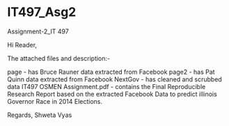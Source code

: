 IT497_Asg2
==========

Assignment-2_IT 497

Hi Reader,

The attached files and description:- 

page - has Bruce Rauner data extracted from Facebook 
page2 - has Pat Quinn data extracted from Facebook 
NextGov - has cleaned and scrubbed data
IT497 OSMEN Assignment.pdf - contains the Final Reproducible Research Report based on the extracted Facebook Data to predict illinois Governor Race in 2014 Elections.

Regards,
Shweta Vyas
